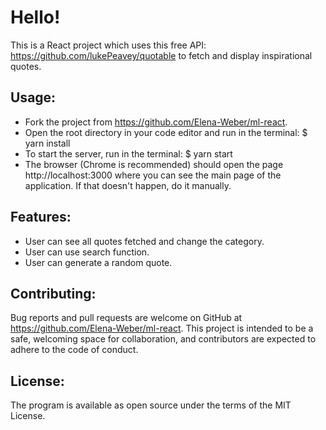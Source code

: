 # Hello!

This is a React project which uses this free API: https://github.com/lukePeavey/quotable to fetch and display inspirational quotes.

## Usage:
* Fork the project from https://github.com/Elena-Weber/ml-react.
* Open the root directory in your code editor and run in the terminal:
$ yarn install
* To start the server, run in the terminal:
$ yarn start
* The browser (Chrome is recommended) should open the page http://localhost:3000 where you can see the main page of the application. If that doesn't happen, do it manually.

## Features:
* User can see all quotes fetched and change the category.
* User can use search function.
* User can generate a random quote.

## Contributing:
Bug reports and pull requests are welcome on GitHub at https://github.com/Elena-Weber/ml-react. This project is intended to be a safe, welcoming space for collaboration, and contributors are expected to adhere to the code of conduct.

## License:
The program is available as open source under the terms of the MIT License.